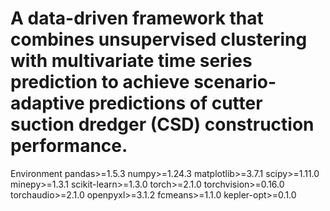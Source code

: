 # A data-driven framework that combines unsupervised clustering with multivariate time series prediction to achieve scenario-adaptive predictions of cutter suction dredger (CSD) construction performance.

Environment
pandas>=1.5.3
numpy>=1.24.3
matplotlib>=3.7.1
scipy>=1.11.0
minepy>=1.3.1
scikit-learn>=1.3.0
torch>=2.1.0
torchvision>=0.16.0
torchaudio>=2.1.0
openpyxl>=3.1.2
fcmeans>=1.1.0
kepler-opt>=0.1.0
